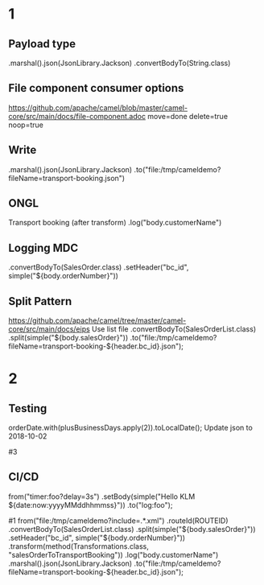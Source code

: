 # 1
## Payload type
.marshal().json(JsonLibrary.Jackson)
.convertBodyTo(String.class)

## File component consumer options
https://github.com/apache/camel/blob/master/camel-core/src/main/docs/file-component.adoc
move=done
delete=true
noop=true

## Write
.marshal().json(JsonLibrary.Jackson)
.to("file:/tmp/cameldemo?fileName=transport-booking.json")

## ONGL
Transport booking (after transform)
.log("body.customerName")

## Logging MDC
.convertBodyTo(SalesOrder.class)
.setHeader("bc_id", simple("${body.orderNumber}"))

## Split Pattern
https://github.com/apache/camel/tree/master/camel-core/src/main/docs/eips
Use list file
.convertBodyTo(SalesOrderList.class)
.split(simple("${body.salesOrder}"))
.to("file:/tmp/cameldemo?fileName=transport-booking-${header.bc_id}.json");


# 2
## Testing
orderDate.with(plusBusinessDays.apply(2)).toLocalDate();
Update json to 2018-10-02


#3
## CI/CD
from("timer:foo?delay=3s")
    .setBody(simple("Hello KLM ${date:now:yyyyMMddhhmmss}"))
    .to("log:foo");
    
 
 
 
 
 
 
 
 
 
 
 
 
 
 
 
 
 
 
 
 
    
    
    


#1
from("file:/tmp/cameldemo?include=.*.xml")
            .routeId(ROUTEID)
            .convertBodyTo(SalesOrderList.class)
            .split(simple("${body.salesOrder}"))
            .setHeader("bc_id", simple("${body.orderNumber}"))
            .transform(method(Transformations.class, "salesOrderToTransportBooking"))
            .log("body.customerName")
            .marshal().json(JsonLibrary.Jackson)
            .to("file:/tmp/cameldemo?fileName=transport-booking-${header.bc_id}.json");